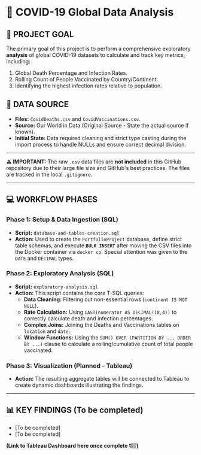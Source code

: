 # 🦠 COVID-19 Global Data Analysis

## 🎯 PROJECT GOAL
The primary goal of this project is to perform a comprehensive exploratory **analysis** of global COVID-19 datasets to calculate and track key metrics, including:
1. Global Death Percentage and Infection Rates.
2. Rolling Count of People Vaccinated by Country/Continent.
3. Identifying the highest infection rates relative to population.

## 💾 DATA SOURCE
* **Files:** `CovidDeaths.csv` and `CovidVaccinations.csv`.
* **Source:** Our World in Data (Original Source - State the actual source if known).
* **Initial State:** Data required cleaning and strict type casting during the import process to handle NULLs and ensure correct decimal division.

***
**⚠️ IMPORTANT:** The raw `.csv` data files are **not included** in this GitHub repository due to their large file size and GitHub's best practices. The files are tracked in the local `.gitignore`.
***

## 💻 WORKFLOW PHASES

### Phase 1: Setup & Data Ingestion (SQL)
* **Script:** `database-and-tables-creation.sql` 
* **Action:** Used to create the `PortfolioProject` database, define strict table schemas, and execute **`BULK INSERT`** after moving the CSV files into the Docker container via `docker cp`. Special attention was given to the `DATE` and `DECIMAL` types.

### Phase 2: Exploratory Analysis (SQL)
* **Script:** `exploratory-analysis.sql` 
* **Action:** This script contains the core T-SQL queries:
    * **Data Cleaning:** Filtering out non-essential rows (`continent IS NOT NULL`).
    * **Rate Calculation:** Using `CAST(numerator AS DECIMAL(18,4))` to correctly calculate death and infection percentages.
    * **Complex Joins:** Joining the Deaths and Vaccinations tables on `location` and `date`.
    * **Window Functions:** Using the `SUM() OVER (PARTITION BY ... ORDER BY ...)` clause to calculate a rolling/cumulative count of total people vaccinated.

### Phase 3: Visualization (Planned - Tableau)
* **Action:** The resulting aggregate tables will be connected to Tableau to create dynamic dashboards illustrating the findings.

---

## 📊 KEY FINDINGS (To be completed)

* [To be completed]
* [To be completed]

**(Link to Tableau Dashboard here once complete 👇🏼)**